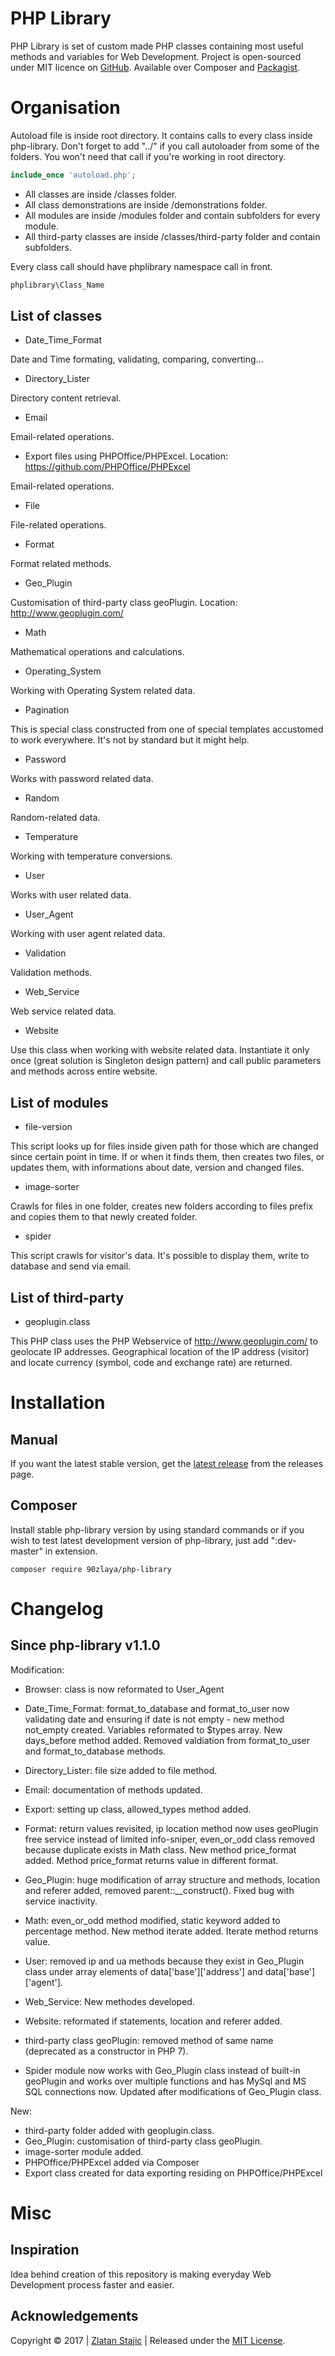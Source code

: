 PHP Library
=======

PHP Library is set of custom made PHP classes containing most useful methods and variables for Web Development.
Project is open-sourced under MIT licence on [GitHub]. Available over Composer and [Packagist].

Organisation
=======

Autoload file is inside root directory. It contains calls to every class inside php-library. Don't forget to add "../" if you call autoloader from some of the folders. You won't need that call if you're working in root directory.

``` php
include_once 'autoload.php';
```

* All classes are inside /classes folder.
* All class demonstrations are inside /demonstrations folder.
* All modules are inside /modules folder and contain subfolders for every module.
* All third-party classes are inside /classes/third-party folder and contain subfolders.

Every class call should have phplibrary namespace call in front.

``` php
phplibrary\Class_Name
``` 

List of classes
----------------

* Date_Time_Format

Date and Time formating, validating, comparing, converting...

* Directory_Lister

Directory content retrieval.

* Email

Email-related operations.

* Export files using PHPOffice/PHPExcel. Location: https://github.com/PHPOffice/PHPExcel

Email-related operations.

* File

File-related operations.

* Format

Format related methods.

* Geo_Plugin

Customisation of third-party class geoPlugin. Location: http://www.geoplugin.com/

* Math

Mathematical operations and calculations.

* Operating_System

Working with Operating System related data.

* Pagination

This is special class constructed from one of special templates accustomed to work everywhere. It's not by standard but it might help.

* Password

Works with password related data.

* Random

Random-related data.

* Temperature

Working with temperature conversions.

* User

Works with user related data.

* User_Agent

Working with user agent related data.

* Validation

Validation methods.

* Web_Service

Web service related data.

* Website

Use this class when working with website related data.
Instantiate it only once (great solution is Singleton design pattern) and call public parameters and methods across entire website.

List of modules
----------------

* file-version

This script looks up for files inside given path for those which are changed since certain point in time.
If or when it finds them, then creates two files, or updates them, with informations about date, version and changed files.

* image-sorter

Crawls for files in one folder, creates new folders according to files prefix and copies them to that newly created folder.

* spider 

This script crawls for visitor's data. It's possible to display them, write to database and send via email.

List of third-party
----------------

* geoplugin.class

This PHP class uses the PHP Webservice of http://www.geoplugin.com/ to geolocate IP addresses. Geographical location of the IP address (visitor) and locate currency (symbol, code and exchange rate) are returned.

Installation
=======

Manual
----------------
If you want the latest stable version, get the [latest release] from the releases page.
                                                                                                                                                          
Composer
----------------

Install stable php-library version by using standard commands or if you wish to test latest development version of php-library, just add ":dev-master" in extension.

```
composer require 90zlaya/php-library
```

Changelog
=======

Since php-library v1.1.0
----------------

Modification:

* Browser: class is now reformated to User_Agent
* Date_Time_Format: format_to_database and format_to_user now validating date and ensuring if date is not empty - new method not_empty created. Variables reformated to $types array. New days_before method added. Removed valdiation from format_to_user and format_to_database methods.
* Directory_Lister: file size added to file method.
* Email: documentation of methods updated.
* Export: setting up class, allowed_types method added.
* Format: return values revisited, ip location method now uses geoPlugin free service instead of limited info-sniper, even_or_odd class removed because duplicate exists in Math class. New method price_format added. Method price_format returns value in different format.
* Geo_Plugin: huge modification of array structure and methods, location and referer added, removed parent::__construct(). Fixed bug with service inactivity.
* Math: even_or_odd method modified, static keyword added to percentage method. New method iterate added. Iterate method returns value.
* User: removed ip and ua methods because they exist in Geo_Plugin class under array elements of data['base']['address'] and data['base']['agent'].
* Web_Service: New methodes developed.
* Website: reformated if statements, location and referer added.

* third-party class geoPlugin: removed method of same name (deprecated as a constructor in PHP 7).

* Spider module now works with Geo_Plugin class instead of built-in geoPlugin and works over multiple functions and has MySql and MS SQL connections now. Updated after modifications of Geo_Plugin class.

New:

* third-party folder added with geoplugin.class.
* Geo_Plugin: customisation of third-party class geoPlugin.
* image-sorter module added.
* PHPOffice/PHPExcel added via Composer
* Export class created for data exporting residing on PHPOffice/PHPExcel

Misc
=======

Inspiration
----------------

Idea behind creation of this repository is making everyday Web Development process faster and easier. 

Acknowledgements
----------------

Copyright © 2017 | [Zlatan Stajic] | Released under the [MIT License].

[Zlatan Stajic]: https://www.zlatanstajic.com/
[GitHub]: https://github.com/90zlaya/php-library
[Packagist]: https://packagist.org/packages/90zlaya/php-library
[MIT License]: http://www.opensource.org/licenses/mit-license.php
[latest release]: https://github.com/90zlaya/php-library/releases/latest